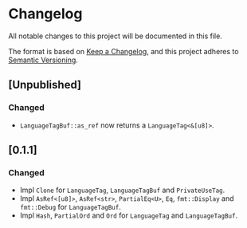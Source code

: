 # Changelog

All notable changes to this project will be documented in this file.

The format is based on [Keep a Changelog](https://keepachangelog.com/en/1.0.0/),
and this project adheres to [Semantic Versioning](https://semver.org/spec/v2.0.0.html).

## [Unpublished]
### Changed
- `LanguageTagBuf::as_ref` now returns a `LanguageTag<&[u8]>`.

## [0.1.1]
### Changed
- Impl `Clone` for `LanguageTag`, `LanguageTagBuf` and `PrivateUseTag`.
- Impl `AsRef<[u8]>`, `AsRef<str>`, `PartialEq<U>`, `Eq`, `fmt::Display` and `fmt::Debug` for `LanguageTagBuf`.
- Impl `Hash`, `PartialOrd` and `Ord` for `LanguageTag` and `LanguageTagBuf`.